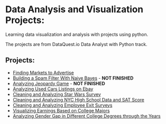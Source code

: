 # Data Analysis and Visualization Projects:
Learning data visualization and analysis with projects using python.

The projects are from DataQuest.io Data Analyst with Python track.

## Projects:

* [Finding Markets to Advertise](https://github.com/guitmg/data_projects/blob/master/finding_market_to_advertise/finding_market_to_advertise.ipynb)
* [Building a Spam Filter With Naive Bayes](https://github.com/guitmg/data_projects/blob/master/jeopardy_analysis/jeopardy_analysis.ipynb) - **NOT FINISHED**
* [Analyzing Jeopardy Game](https://github.com/guitmg/data_projects/blob/master/jeopardy_analysis/jeopardy_analysis.ipynb) - **NOT FINISHED**
* [Analyzing Used Cars Listings on Ebay](https://github.com/guitmg/data_viz_projects/blob/master/used_car_ebay/used_car_listings_ebay.ipynb)
* [Cleaning and Analyzing Star Wars Survey](https://github.com/guitmg/data_viz_projects/tree/master/star_wars_survey_analysis)
* [Cleaning and Analyzing NYC High School Data and SAT Score](https://github.com/guitmg/data_viz_projects/blob/master/nyc_high_school_data/nyc_high_school_data_sat_scores.ipynb)
* [Cleaning and Analyzing Employee Exit Surveys](https://github.com/guitmg/data_viz_projects/blob/master/employee_exit_surveys/employee_exit_surveys.ipynb)
* [Visualizing Earnings Based on College Majors](https://github.com/guitmg/data_viz_projects/blob/master/earnings_based_on_major/earnings_based_on_major.ipynb)
* [Analyzing Gender Gap in Different College Degrees through the Years](https://github.com/guitmg/data_viz_projects/blob/master/gender_gap_by_degree/gender_gap_by_degree.ipynb)
